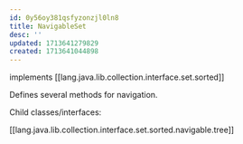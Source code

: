 ```yaml
---
id: 0y56oy381qsfyzonzjl0ln8
title: NavigableSet
desc: ''
updated: 1713641279829
created: 1713641044898
---
```


implements [[lang.java.lib.collection.interface.set.sorted]]

Defines several methods for navigation.

Child classes/interfaces:

[[lang.java.lib.collection.interface.set.sorted.navigable.tree]]